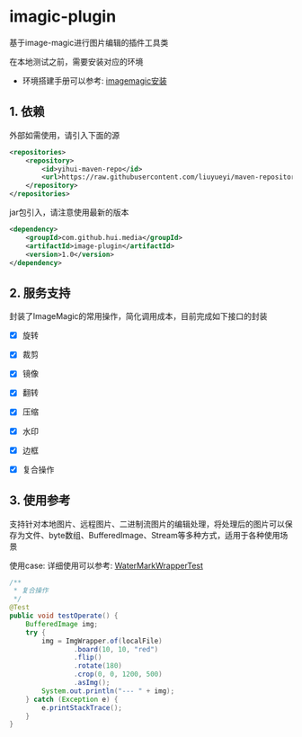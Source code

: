 # imagic-plugin

基于image-magic进行图片编辑的插件工具类


在本地测试之前，需要安装对应的环境

- 环境搭建手册可以参考: [imagemagic安装](https://liuyueyi.github.io/hexblog/2017/08/09/imagemagic%E5%AE%89%E8%A3%85/)


## 1. 依赖

外部如需使用，请引入下面的源

```xml
<repositories>
    <repository>
        <id>yihui-maven-repo</id>
        <url>https://raw.githubusercontent.com/liuyueyi/maven-repository/master/repository</url>
    </repository>
</repositories>
```

jar包引入，请注意使用最新的版本

```xml
<dependency>
    <groupId>com.github.hui.media</groupId>
    <artifactId>image-plugin</artifactId>
    <version>1.0</version>
</dependency>
```

## 2. 服务支持

封装了ImageMagic的常用操作，简化调用成本，目前完成如下接口的封装

- [x] 旋转
- [x] 裁剪
- [x] 镜像
- [x] 翻转
- [x] 压缩
- [x] 水印
- [x] 边框
- [x] 复合操作


## 3. 使用参考

支持针对本地图片、远程图片、二进制流图片的编辑处理，将处理后的图片可以保存为文件、byte数组、BufferedImage、Stream等多种方式，适用于各种使用场景

使用case: 详细使用可以参考: [WaterMarkWrapperTest](https://github.com/liuyueyi/quick-media/blob/master/plugins/imagic-plugin/src/test/java/com/github/hui/quick/plugin/test/ImgWrapperTest.java)

```java
/**
 * 复合操作
 */
@Test
public void testOperate() {
    BufferedImage img;
    try {
        img = ImgWrapper.of(localFile)
                .board(10, 10, "red")
                .flip()
                .rotate(180)
                .crop(0, 0, 1200, 500)
                .asImg();
        System.out.println("--- " + img);
    } catch (Exception e) {
        e.printStackTrace();
    }
}
```


